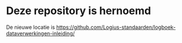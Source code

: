 # Deze repository is hernoemd

De nieuwe locatie is https://github.com/Logius-standaarden/logboek-dataverwerkingen-inleiding/
